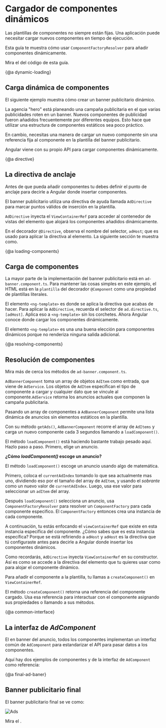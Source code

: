 # Cargador de componentes dinámicos

Las plantillas de componentes no siempre están fijas. Una aplicación puede necesitar cargar nuevos componentes en tiempo de ejecución.

Esta guía te muestra cómo usar `ComponentFactoryResolver` para añadir componentes dinámicamente.

Mira el <live-example name="dynamic-component-loader"></live-example>
del código de esta guía.

{@a dynamic-loading}

## Carga dinámica de componentes

El siguiente ejemplo muestra cómo crear un banner publicitario dinámico.

La agencia "hero" está planeando una campaña publicitaria en el que varias publicidades roten en un banner. Nuevos componentes de publicidad fueron añadidos frecuentemente por diferentes equipos. Esto hace que utilizar una estructura de componentes estáticos sea poco práctico.

En cambio, necesitas una manera de cargar un nuevo componente sin una referencia fija
al componente en la plantilla del banner publicitario.

Angular viene con su propio API para cargar componentes dinámicamente. 

{@a directive}

## La directiva de anclaje

Antes de que pueda añadir componentes tu debes definir el punto de anclaje
para decirle a Angular donde insertar componentes. 

El banner publicitario utiliza una directiva de ayuda llamada `AdDirective` para
marcar puntos válidos de inserción en la plantilla.


<code-example path="dynamic-component-loader/src/app/ad.directive.ts" header="src/app/ad.directive.ts"></code-example>



`AdDirective` inyecta el `ViewContainerRef` para acceder al contenedor
de vistas del elemento que alojará los componentes añadidos dinámicamente.

En el decorador `@Directive`, observa el nombre del selector, `adHost`;
que es usado para aplicar la directiva al elemento. 
La siguiente sección te muestra como.

{@a loading-components}

## Carga de componentes

La mayor parte de la implementación del banner publicitario está en `ad-banner.component.ts`.
Para mantener las cosas simples en este ejemplo, el HTML está en la `plantilla` del decorador `@Component` como una propiedad de plantillas literales.

El elemento `<ng-template>` es donde se aplica la directiva que acabas de hacer.
Para aplicar la `AdDirective`, recuerda el selector de `ad.directive.ts`,
`[adHost]`. Aplica eso a `<ng-template>` sin los corchetes. Ahora Angular conoce
donde cargar los componentes dinámicamente.


<code-example path="dynamic-component-loader/src/app/ad-banner.component.ts" region="ad-host" header="src/app/ad-banner.component.ts (template)"></code-example>



El elemento `<ng-template>` es una una buena elección para componentes dinámicos
porque no renderiza ninguna salida adicional.


{@a resolving-components}


## Resolución de componentes

Mira más de cerca los métodos de `ad-banner.component.ts`.

`AdBannerComponent` toma un array de objetos `AdItem` como entrada,
que viene de `AdService`. Los objetos de `AdItem` específican
el tipo de componente a cargar y cualquier dato que se vincule al
componente.`AdService` retorna los anuncios actuales que componen la campaña publicitaria.

Pasando un array de componentes a `AdBannerComponent` permite una
lista dinámica de anuncios sin elementos estáticos en la plantilla.

Con su método `getAds()`, `AdBannerComponent` recorre el array de `AdItems`
y carga un nuevo componente cada 3 segundos llamando a `loadComponent()`.


<code-example path="dynamic-component-loader/src/app/ad-banner.component.ts" region="class" header="src/app/ad-banner.component.ts (excerpt)"></code-example>



El método `loadComponent()` está haciendo bastante trabajo pesado aquí.
Hazlo paso a paso. Primero, elige un anuncio.


<div class="alert is-helpful">



**¿Cómo _loadComponent()_ escoge un anuncio?**

El método `loadComponent()` escoge un anuncio usando algo de matemática.

Primero, coloca el `currentAdIndex` tomando lo que sea
actualmente mas uno, dividiendo eso por el tamaño del array de `AdItem`, y
usando el _sobrante_ como un nuevo valor de `currentAdIndex`. Luego, usa ese 
valor para seleccionar un `adItem` del array.


</div>


Después `loadComponent()` selecciona un anuncio, usa `ComponentFactoryResolver`
para resolver un `ComponentFactory` para cada componente especifico.
El `ComponentFactory` entonces crea una instancia de cada componente.

A continuación, tu estás enfocando el `viewContainerRef` que
existe en esta instancia específica del componente. ¿Cómo sabes que es
esta instancia específica? Porque se está refiriendo a `adHost` y `adHost` es la 
directiva que tú configuraste antes para decirle a Angular donde insertar los componentes dinámicos.

Como recordarás, `AdDirective` inyecta `ViewContainerRef` en su constructor.
Así es como se accede a la directiva del elemento que tu quieres usar como para alojar
el componente dinámico.

Para añadir el componente a la plantilla, tu llamas a `createComponent()` en `ViewContainerRef`.

El método `createComponent()` retorna una referencia del componente cargado.
Usa esa referencia para interactuar con el componente asignando sus propiedades o llamando a sus métodos.



{@a common-interface}


## La interfaz de _AdComponent_

El en banner del anuncio, todos los componentes implementan un interfaz común de `AdComponent` para
estandarizar el API para pasar datos a los componentes.

Aquí hay dos ejemplos de componentes y de la interfaz de `AdComponent` como referencia:


<code-tabs>

  <code-pane header="hero-job-ad.component.ts" path="dynamic-component-loader/src/app/hero-job-ad.component.ts">

  </code-pane>

  <code-pane header="hero-profile.component.ts" path="dynamic-component-loader/src/app/hero-profile.component.ts">

  </code-pane>

  <code-pane header="ad.component.ts" path="dynamic-component-loader/src/app/ad.component.ts">

  </code-pane>

</code-tabs>



{@a final-ad-baner}


## Banner publicitario final
El banner publicitario final se ve como:

<div class="lightbox">
  <img src="generated/images/guide/dynamic-component-loader/ads-example.gif" alt="Ads">
</div>

Mira el <live-example name="dynamic-component-loader"></live-example>.
